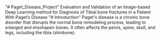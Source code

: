 "# Paget_Disease_Project" 
Evaluation and Validation of an Image-based Deep Learning method for Diagnosis of Tibial bone fractures in a Patient With Paget’s Disease
"# Introduction" 
Paget's disease is a chronic bone disorder that disrupts the normal bone remodeling process, leading to enlarged and misshapen bones. It often affects the pelvis, spine, skull, and legs, including the tibia (shinbone).
